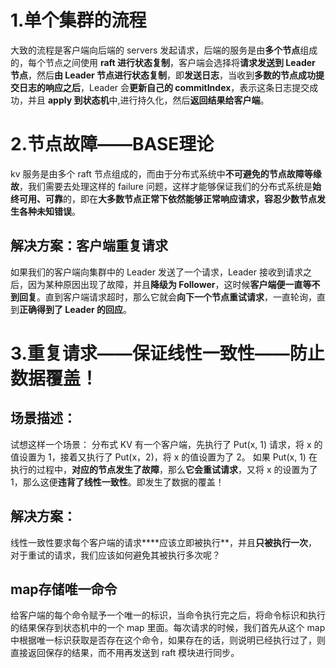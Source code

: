 
# 1.单个集群的流程

大致的流程是客户端向后端的 servers 发起请求，后端的服务是由**多个节点**组成的，每个节点之间使用 **raft 进行状态复制**，客户端会选择将**请求发送到 Leader 节点**，然后**由 Leader 节点进行状态复制**，即**发送日志**，当收到**多数的节点成功提交日志的响应之后**，Leader 会**更新自己的 commitIndex**，表示这条日志提交成功，并且 **apply 到状态机**中,进行持久化，然后**返回结果给客户端**。​    ​


# 2.节点故障——BASE理论

kv 服务是由多个 raft 节点组成的，而由于分布式系统中**不可避免的节点故障等缘故**，我们需要去处理这样的 failure 问题，这样才能够保证我们的分布式系统是**始终可用、可靠**的，即在**大多数节点正常下依然能够正常响应请求，容忍少数节点发生各种未知错误**。


## 解决方案：客户端重复请求
如果我们的客户端向集群中的 Leader 发送了一个请求，Leader 接收到请求之后，因为某种原因出现了故障，并且**降级为 Follower**，这时候**客户端便一直等不到回复**。直到客户端请求超时，那么它就会**向下一个节点重试请求**，一直轮询，直到**正确得到了 Leader 的回应**。


# 3.重复请求——保证线性一致性——防止数据覆盖！

## 场景描述：
试想这样一个场景：
分布式 KV 有一个客户端，先执行了 Put(x, 1) 请求，将 x 的值设置为 1，接着又执行了 Put(x，2)，将 x 的值设置为了 2。
如果 Put(x, 1) 在执行的过程中，**对应的节点发生了故障**，那么**它会重试请求**，又将 x 的设置为了 1，那么这便**违背了线性一致性**。​即发生了数据的覆盖！


## 解决方案：
线性一致性要求每个客户端的请求****应该立即被执行**，并且**只被执行一次**，对于重试的请求，我们应该如何避免其被执行多次呢？

## map存储唯一命令
给客户端的每个命令赋予一个唯一的标识，当命令执行完之后，将命令标识和执行的结果保存到状态机中的一个 map 里面。每次请求的时候，我们首先从这个 map 中根据唯一标识获取是否存在这个命令，如果存在的话，则说明已经执行过了，则直接返回保存的结果，而不用再发送到 raft 模块进行同步。
